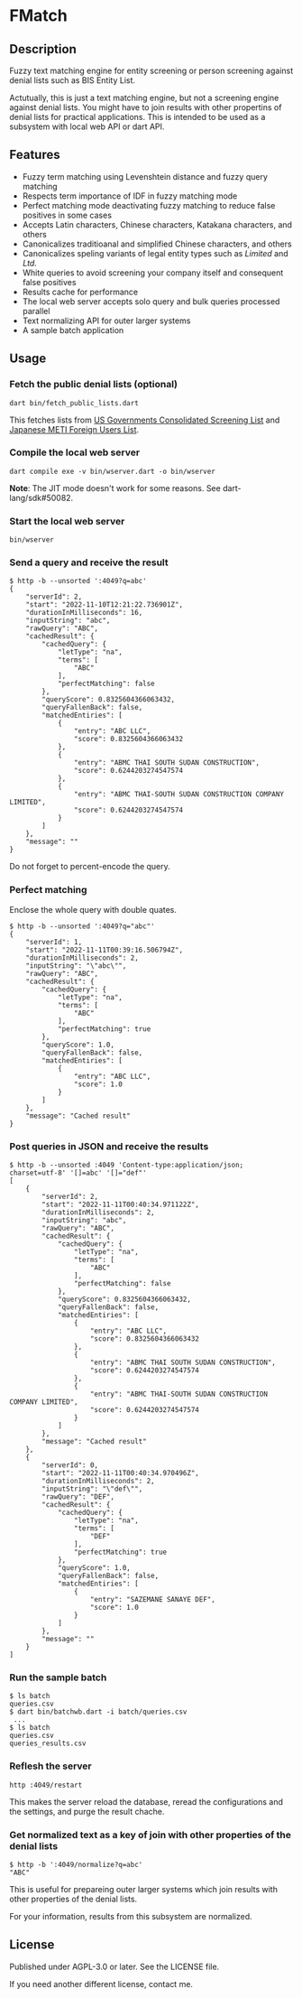 # FMatch

## Description

Fuzzy text matching engine for entity screening or person screening against denial lists such as BIS Entity List.

Actutually, this is just a text matching engine, but not a screening engine against denial lists.
You might have to join results with other propertins of denial lists for practical applications.
This is intended to be used as a subsystem with local web API or dart API.

## Features

- Fuzzy term matching using Levenshtein distance and fuzzy query matching
- Respects term importance of IDF in fuzzy matching mode
- Perfect matching mode deactivating fuzzy matching to reduce false positives in some cases
- Accepts Latin characters, Chinese characters, Katakana characters, and others
- Canonicalizes traditioanal and simplified Chinese characters, and others
- Canonicalizes speling variants of legal entity types such as *Limited* and *Ltd.*
- White queries to avoid screening your company itself and consequent false positives
- Results cache for performance
- The local web server accepts solo query and bulk queries processed parallel
- Text normalizing API for outer larger systems
- A sample batch application

## Usage

### Fetch the public denial lists (optional)

```text
dart bin/fetch_public_lists.dart 
```

This fetches lists from [US Governments Consolidated Screening List](https://www.trade.gov/consolidated-screening-list "Consolidated Screening List") and [Japanese METI Foreign Users List](https://www.meti.go.jp/policy/anpo/law05.html#user-list "安全保障貿易管理**Export Control*関係法令：申請、相談に関する通達").

### Compile the local web server

```text
dart compile exe -v bin/wserver.dart -o bin/wserver
```

**Note**: The JIT mode doesn't work for some reasons. See dart-lang/sdk#50082.

### Start the local web server

```text
bin/wserver
```

### Send a query and receive the result

```text
$ http -b --unsorted ':4049?q=abc'
{
    "serverId": 2,
    "start": "2022-11-10T12:21:22.736901Z",
    "durationInMilliseconds": 16,
    "inputString": "abc",
    "rawQuery": "ABC",
    "cachedResult": {
        "cachedQuery": {
            "letType": "na",
            "terms": [
                "ABC"
            ],
            "perfectMatching": false
        },
        "queryScore": 0.8325604366063432,
        "queryFallenBack": false,
        "matchedEntiries": [
            {
                "entry": "ABC LLC",
                "score": 0.8325604366063432
            },
            {
                "entry": "ABMC THAI SOUTH SUDAN CONSTRUCTION",
                "score": 0.6244203274547574
            },
            {
                "entry": "ABMC THAI-SOUTH SUDAN CONSTRUCTION COMPANY LIMITED",
                "score": 0.6244203274547574
            }
        ]
    },
    "message": ""
}
```

Do not forget to percent-encode the query.

### Perfect matching

Enclose the whole query with double quates.

```text
$ http -b --unsorted ':4049?q="abc"'
{
    "serverId": 1,
    "start": "2022-11-11T00:39:16.506794Z",
    "durationInMilliseconds": 2,
    "inputString": "\"abc\"",
    "rawQuery": "ABC",
    "cachedResult": {
        "cachedQuery": {
            "letType": "na",
            "terms": [
                "ABC"
            ],
            "perfectMatching": true
        },
        "queryScore": 1.0,
        "queryFallenBack": false,
        "matchedEntiries": [
            {
                "entry": "ABC LLC",
                "score": 1.0
            }
        ]
    },
    "message": "Cached result"
}
```

### Post queries in JSON and receive the results

```text
$ http -b --unsorted :4049 'Content-type:application/json; charset=utf-8' '[]=abc' '[]="def"'
[
    {
        "serverId": 2,
        "start": "2022-11-11T00:40:34.971122Z",
        "durationInMilliseconds": 2,
        "inputString": "abc",
        "rawQuery": "ABC",
        "cachedResult": {
            "cachedQuery": {
                "letType": "na",
                "terms": [
                    "ABC"
                ],
                "perfectMatching": false
            },
            "queryScore": 0.8325604366063432,
            "queryFallenBack": false,
            "matchedEntiries": [
                {
                    "entry": "ABC LLC",
                    "score": 0.8325604366063432
                },
                {
                    "entry": "ABMC THAI SOUTH SUDAN CONSTRUCTION",
                    "score": 0.6244203274547574
                },
                {
                    "entry": "ABMC THAI-SOUTH SUDAN CONSTRUCTION COMPANY LIMITED",
                    "score": 0.6244203274547574
                }
            ]
        },
        "message": "Cached result"
    },
    {
        "serverId": 0,
        "start": "2022-11-11T00:40:34.970496Z",
        "durationInMilliseconds": 2,
        "inputString": "\"def\"",
        "rawQuery": "DEF",
        "cachedResult": {
            "cachedQuery": {
                "letType": "na",
                "terms": [
                    "DEF"
                ],
                "perfectMatching": true
            },
            "queryScore": 1.0,
            "queryFallenBack": false,
            "matchedEntiries": [
                {
                    "entry": "SAZEMANE SANAYE DEF",
                    "score": 1.0
                }
            ]
        },
        "message": ""
    }
]
```

### Run the sample batch

```text
$ ls batch
queries.csv
$ dart bin/batchwb.dart -i batch/queries.csv
 ...
$ ls batch
queries.csv
queries_results.csv
```

### Reflesh the server

```text
http :4049/restart
```

This makes the server reload the database, reread the configurations and the settings, and purge the result chache.

### Get normalized text as a key of join with other properties of the denial lists

```text
$ http -b ':4049/normalize?q=abc'
"ABC"
```

This is useful for prepareing outer larger systems which join results with other properties of the denial lists.

For your information, results from this subsystem are normalized.

## License

Published under AGPL-3.0 or later. See the LICENSE file.

If you need another different license, contact me.
